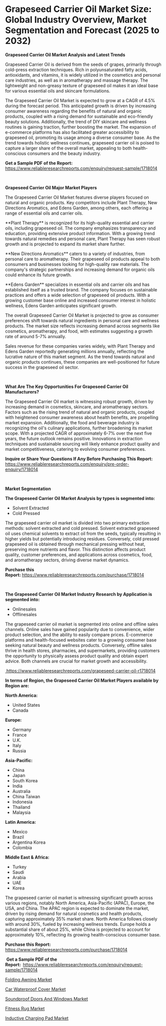 <p><h1>Grapeseed Carrier Oil Market Size: Global Industry Overview, Market Segmentation and Forecast (2025 to 2032)</h1></p><p><strong>Grapeseed Carrier Oil Market Analysis and Latest Trends</strong></p>
<p><p>Grapeseed Carrier Oil is derived from the seeds of grapes, primarily through cold-press extraction techniques. Rich in polyunsaturated fatty acids, antioxidants, and vitamins, it is widely utilized in the cosmetics and personal care industries, as well as in aromatherapy and massage therapy. The lightweight and non-greasy texture of grapeseed oil makes it an ideal base for various essential oils and skincare formulations.</p><p>The Grapeseed Carrier Oil Market is expected to grow at a CAGR of 4.5% during the forecast period. This anticipated growth is driven by increasing consumer awareness regarding the benefits of natural and organic products, coupled with a rising demand for sustainable and eco-friendly beauty solutions. Additionally, the trend of DIY skincare and wellness routines is gaining traction, further boosting the market. The expansion of e-commerce platforms has also facilitated greater accessibility to grapeseed oil, promoting its usage among a diverse consumer base. As the trend towards holistic wellness continues, grapeseed carrier oil is poised to capture a larger share of the overall market, appealing to both health-conscious consumers and the beauty industry.</p></p>
<p><strong>Get a Sample PDF of the Report:&nbsp;</strong> <a href="https://www.reliableresearchreports.com/enquiry/request-sample/1718014?utm_campaign=123&utm_medium=2&utm_source=Github&utm_content=ia&utm_term=07022025&utm_id=grapeseed-carrier-oil">https://www.reliableresearchreports.com/enquiry/request-sample/1718014</a></p>
<p>&nbsp;</p>
<p><strong>Grapeseed Carrier Oil Major Market Players</strong></p>
<p><p>The Grapeseed Carrier Oil Market features diverse players focused on natural and organic products. Key competitors include Plant Therapy, New Directions Aromatics, and Edens Garden, among others, each offering a range of essential oils and carrier oils.</p><p>**Plant Therapy** is recognized for its high-quality essential and carrier oils, including grapeseed oil. The company emphasizes transparency and education, providing extensive product information. With a growing trend towards natural remedies and personal care, Plant Therapy has seen robust growth and is projected to expand its market share further.</p><p>**New Directions Aromatics** caters to a variety of industries, from personal care to aromatherapy. Their grapeseed oil products appeal to both consumers and businesses looking for high-quality raw materials. The company's strategic partnerships and increasing demand for organic oils could enhance its future growth.</p><p>**Edens Garden** specializes in essential oils and carrier oils and has established itself as a trusted brand. The company focuses on sustainable practices and offers a wide selection of grapeseed oil products. With a growing customer base online and increased consumer interest in holistic wellness, Edens Garden anticipates significant growth.</p><p>The overall Grapeseed Carrier Oil Market is projected to grow as consumer preferences shift towards natural ingredients in personal care and wellness products. The market size reflects increasing demand across segments like cosmetics, aromatherapy, and food, with estimates suggesting a growth rate of around 5-7% annually.</p><p>Sales revenue for these companies varies widely, with Plant Therapy and Edens Garden reportedly generating millions annually, reflecting the lucrative nature of this market segment. As the trend towards natural and organic products continues, these companies are well-positioned for future success in the grapeseed oil sector.</p></p>
<p>&nbsp;</p>
<p><strong>What Are The Key Opportunities For Grapeseed Carrier Oil Manufacturers?</strong></p>
<p><p>The Grapeseed Carrier Oil market is witnessing robust growth, driven by increasing demand in cosmetics, skincare, and aromatherapy sectors. Factors such as the rising trend of natural and organic products, coupled with heightened consumer awareness about health benefits, are propelling market expansion. Additionally, the food and beverage industry is recognizing the oil's culinary applications, further broadening its market scope. With a projected CAGR of approximately 6-7% over the next five years, the future outlook remains positive. Innovations in extraction techniques and sustainable sourcing will likely enhance product quality and market competitiveness, catering to evolving consumer preferences.</p></p>
<p><strong>Inquire or Share Your Questions If Any Before Purchasing This Report:</strong> <a href="https://www.reliableresearchreports.com/enquiry/pre-order-enquiry/1718014?utm_campaign=123&utm_medium=2&utm_source=Github&utm_content=ia&utm_term=07022025&utm_id=grapeseed-carrier-oil">https://www.reliableresearchreports.com/enquiry/pre-order-enquiry/1718014</a></p>
<p>&nbsp;</p>
<p><strong>Market Segmentation</strong></p>
<p><strong>The Grapeseed Carrier Oil Market Analysis by types is segmented into:</strong></p>
<p><ul><li>Solvent Extracted</li><li>Cold Pressed</li></ul></p>
<p><p>The grapeseed carrier oil market is divided into two primary extraction methods: solvent extracted and cold pressed. Solvent extracted grapeseed oil uses chemical solvents to extract oil from the seeds, typically resulting in higher yields but potentially introducing residues. Conversely, cold pressed grapeseed oil is obtained through mechanical pressing without heat, preserving more nutrients and flavor. This distinction affects product quality, customer preferences, and applications across cosmetics, food, and aromatherapy sectors, driving diverse market dynamics.</p></p>
<p><strong>Purchase this Report:&nbsp;</strong><a href="https://www.reliableresearchreports.com/purchase/1718014?utm_campaign=123&utm_medium=2&utm_source=Github&utm_content=ia&utm_term=07022025&utm_id=grapeseed-carrier-oil">https://www.reliableresearchreports.com/purchase/1718014</a></p>
<p>&nbsp;</p>
<p><strong>The Grapeseed Carrier Oil Market Industry Research by Application is segmented into:</strong></p>
<p><ul><li>Onlinesales</li><li>Offlinesales</li></ul></p>
<p><p>The grapeseed carrier oil market is segmented into online and offline sales channels. Online sales have gained popularity due to convenience, wider product selection, and the ability to easily compare prices. E-commerce platforms and health-focused websites cater to a growing consumer base seeking natural beauty and wellness products. Conversely, offline sales thrive in health stores, pharmacies, and supermarkets, providing customers the opportunity to physically assess product quality and obtain expert advice. Both channels are crucial for market growth and accessibility.</p></p>
<p><a href="https://www.reliableresearchreports.com/grapeseed-carrier-oil-r1718014?utm_campaign=123&utm_medium=2&utm_source=Github&utm_content=ia&utm_term=07022025&utm_id=grapeseed-carrier-oil">&nbsp;https://www.reliableresearchreports.com/grapeseed-carrier-oil-r1718014</a></p>
<p><strong>In terms of Region, the Grapeseed Carrier Oil Market Players available by Region are:</strong></p>
<p>
    <p> <strong> North America: </strong>
        <ul>
            <li>United States</li>
            <li>Canada</li>
        </ul>
        </p> 
    <p> <strong> Europe: </strong>
        <ul>
            <li>Germany</li>
            <li>France</li>
            <li>U.K.</li>
            <li>Italy</li>
            <li>Russia</li>
        </ul>
        </p> 
    <p> <strong> Asia-Pacific: </strong>
        <ul>
            <li>China</li>
            <li>Japan</li>
            <li>South Korea</li>
            <li>India</li>
            <li>Australia</li>
            <li>China Taiwan</li>
            <li>Indonesia</li>
            <li>Thailand</li>
            <li>Malaysia</li>
        </ul>
        </p> 
    <p> <strong> Latin America: </strong>
        <ul>
            <li>Mexico</li>
            <li>Brazil</li>
            <li>Argentina Korea</li>
            <li>Colombia</li>
        </ul>
        </p> 
    <p> <strong> Middle East & Africa: </strong>
        <ul>
            <li>Turkey</li>
            <li>Saudi</li>
            <li>Arabia</li>
            <li>UAE</li>
            <li>Korea</li>
        </ul>
    </p>
    </p>
<p><p>The grapeseed carrier oil market is witnessing significant growth across various regions, notably North America, Asia-Pacific (APAC), Europe, the USA, and China. The APAC region is expected to dominate the market, driven by rising demand for natural cosmetics and health products, capturing approximately 35% market share. North America follows closely with around 30%, fueled by increasing wellness trends. Europe holds a substantial share of about 25%, while China is projected to account for approximately 10%, reflecting its growing health-conscious consumer base.</p></p>
<p><strong>Purchase this Report: </strong><a href="https://www.reliableresearchreports.com/purchase/1718014?utm_campaign=123&utm_medium=2&utm_source=Github&utm_content=ia&utm_term=07022025&utm_id=grapeseed-carrier-oil">https://www.reliableresearchreports.com/purchase/1718014</a></p>
<p>&nbsp;<strong>Get a Sample PDF of the Report:&nbsp;&nbsp;</strong><a href="https://www.reliableresearchreports.com/enquiry/request-sample/1718014?utm_campaign=123&utm_medium=2&utm_source=Github&utm_content=ia&utm_term=07022025&utm_id=grapeseed-carrier-oil">https://www.reliableresearchreports.com/enquiry/request-sample/1718014</a></p>
<p><strong></strong></p>
<p><p><a href="https://github.com/agdonthisa/Market-Research-Report-List-1/blob/main/folding-awning-market.md?utm_campaign=123&utm_medium=2&utm_source=Github&utm_content=ia&utm_term=07022025&utm_id=grapeseed-carrier-oil">Folding Awning Market</a></p><p><a href="https://github.com/risingtrista99259/Market-Research-Report-List-1/blob/main/car-waterproof-cover-market.md?utm_campaign=123&utm_medium=2&utm_source=Github&utm_content=ia&utm_term=07022025&utm_id=grapeseed-carrier-oil">Car Waterproof Cover Market</a></p><p><a href="https://github.com/birnbaumbulah0/Market-Research-Report-List-1/blob/main/soundproof-doors-and-windows-market.md?utm_campaign=123&utm_medium=2&utm_source=Github&utm_content=ia&utm_term=07022025&utm_id=grapeseed-carrier-oil">Soundproof Doors And Windows Market</a></p><p><a href="https://github.com/akaalahk/Market-Research-Report-List-1/blob/main/fitness-rug-market.md?utm_campaign=123&utm_medium=2&utm_source=Github&utm_content=ia&utm_term=07022025&utm_id=grapeseed-carrier-oil">Fitness Rug Market</a></p><p><a href="https://github.com/hartsockdonnette82/Market-Research-Report-List-1/blob/main/inductive-charging-pad-market.md?utm_campaign=123&utm_medium=2&utm_source=Github&utm_content=ia&utm_term=07022025&utm_id=grapeseed-carrier-oil">Inductive Charging Pad Market</a></p></p>